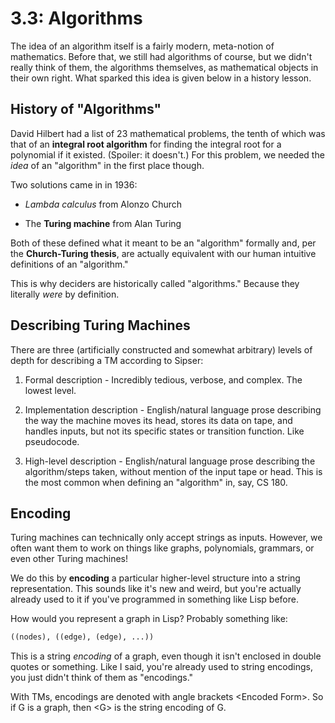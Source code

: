 # 3.3: Algorithms

The idea of an algorithm itself is a fairly modern, meta-notion of mathematics. Before that, we still had algorithms of course, but we didn't really think of them, the algorithms themselves, as mathematical objects in their own right. What sparked this idea is given below in a history lesson.

## History of "Algorithms"

David Hilbert had a list of 23 mathematical problems, the tenth of which was that of an **integral root algorithm** for finding the integral root for a polynomial if it existed. (Spoiler: it doesn't.) For this problem, we needed the *idea* of an "algorithm" in the first place though.

Two solutions came in in 1936:

- *Lambda calculus* from Alonzo Church

- The **Turing machine** from Alan Turing

Both of these defined what it meant to be an "algorithm" formally and, per the **Church-Turing thesis**, are actually equivalent with our human intuitive definitions of an "algorithm."

This is why deciders are historically called "algorithms." Because they literally *were* by definition.

## Describing Turing Machines

There are three (artificially constructed and somewhat arbitrary) levels of depth for describing a TM according to Sipser:

1. Formal description - Incredibly tedious, verbose, and complex. The lowest level.

2. Implementation description - English/natural language prose describing the way the machine moves its head, stores its data on tape, and handles inputs, but not its specific states or transition function. Like pseudocode.

3. High-level description - English/natural language prose describing the algorithm/steps taken, without mention of the input tape or head. This is the most common when defining an "algorithm" in, say, CS 180.

## Encoding

Turing machines can technically only accept strings as inputs. However, we often want them to work on things like graphs, polynomials, grammars, or even other Turing machines!

We do this by **encoding** a particular higher-level structure into a string representation. This sounds like it's new and weird, but you're actually already used to it if you've programmed in something like Lisp before.

How would you represent a graph in Lisp? Probably something like:

```lisp
((nodes), ((edge), (edge), ...))
```

This is a string *encoding* of a graph, even though it isn't enclosed in double quotes or something. Like I said, you're already used to string encodings, you just didn't think of them as "encodings."

With TMs, encodings are denoted with angle brackets \<Encoded Form\>. So if G is a graph, then \<G\> is the string encoding of G. 
